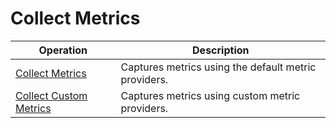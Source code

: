 # Collect Metrics

| Operation | Description |
|---|---|
| [Collect Metrics](collectmetrics-get.md) | Captures metrics using the default metric providers. |
| [Collect Custom Metrics](collectmetrics-custom.md) | Captures metrics using custom metric providers. |